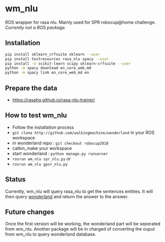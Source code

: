 # wm_nlu
ROS wrapper for rasa nlu. Mainly used for SPR robocup@home challenge.  
*Currently not a ROS package.*

## Installation

```bash
pip install sklearn_crfsuite sklearn --user
pip install testresources rasa_nlu spacy --user
pip install -U scikit-learn scipy sklearn-crfsuite --user
python -m spacy download en_core_web_md
python -m spacy link en_core_web_md en
```

## Prepare the data
* https://rasahq.github.io/rasa-nlu-trainer/

## How to test wm_nlu
* Follow the installation process
* `git clone http://github.com/walkingmachine/wonderland` in your ROS workspace
* in wonderland repo : `git checkout robocup2018`
* catkin_make your workspace
* start wonderland : `python manage.py runserver`
* `rosrun wm_nlu spr_nlu.py`
or  
* `rosrun wm_nlu gpsr_nlu.py`

## Status

Currently, wm_nlu will query rasa_nlu to get the sentences entities. It will then query [wonderland](https://github.com/walkingmachine/wonderland) and return the answer to the answer.

## Future changes

Once the first version will be working, the wonderland part will be seperated from wm_nlu. Another package will be in charged of converting the ouput from wm_nlu to query wonderland database.
